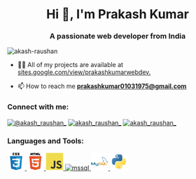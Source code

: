 <h1 align="center">Hi 👋, I'm Prakash Kumar</h1>
<h3 align="center">A passionate web developer from India</h3>

<p align="left"> <img src="https://komarev.com/ghpvc/?username=akash-raushan&label=Profile%20views&color=0e75b6&style=flat" alt="akash-raushan" /> </p>

- 👨‍💻 All of my projects are available at [sites.google.com/view/prakashkumarwebdev.](sites.google.com/view/prakashkumarwebdev.)

- 📫 How to reach me **prakashkumar01031975@gmail.com**

<h3 align="left">Connect with me:</h3>
<p align="left">
<a href="https://twitter.com/@akash_raushan_" target="blank"><img align="center" src="https://raw.githubusercontent.com/rahuldkjain/github-profile-readme-generator/master/src/images/icons/Social/twitter.svg" alt="@akash_raushan_" height="30" width="40" /></a> 
 <a href="https://instagram.com/akash_raushan_" target="blank"><img align="center" src="https://raw.githubusercontent.com/rahuldkjain/github-profile-readme-generator/master/src/images/icons/Social/instagram.svg" alt="akash_raushan_" height="30" width="40" /></a>
<a  href='https://github.com/akash-raushan'   target="blank"><img align="center" src="https://raw.githubusercontent.com/rahuldkjain/github-profile-readme-generator/master/src/images/icons/Social/github.svg" alt="akash_raushan_" height="30" width="40" /></a>
</p>

<h3 align="left">Languages and Tools:</h3>
<p align="left"> <a href="https://www.w3schools.com/css/" target="_blank" rel="noreferrer"> <img src="https://raw.githubusercontent.com/devicons/devicon/master/icons/css3/css3-original-wordmark.svg" alt="css3" width="40" height="40"/> </a> <a href="https://www.w3.org/html/" target="_blank" rel="noreferrer"> <img src="https://raw.githubusercontent.com/devicons/devicon/master/icons/html5/html5-original-wordmark.svg" alt="html5" width="40" height="40"/> </a> <a href="https://developer.mozilla.org/en-US/docs/Web/JavaScript" target="_blank" rel="noreferrer"> <img src="https://raw.githubusercontent.com/devicons/devicon/master/icons/javascript/javascript-original.svg" alt="javascript" width="40" height="40"/> </a> <a href="https://www.microsoft.com/en-us/sql-server" target="_blank" rel="noreferrer"> <img src="https://www.svgrepo.com/show/303229/microsoft-sql-server-logo.svg" alt="mssql" width="40" height="40"/> </a> <a href="https://www.mysql.com/" target="_blank" rel="noreferrer"> <img src="https://raw.githubusercontent.com/devicons/devicon/master/icons/mysql/mysql-original-wordmark.svg" alt="mysql" width="40" height="40"/> </a> <a href="https://www.python.org" target="_blank" rel="noreferrer"> <img src="https://raw.githubusercontent.com/devicons/devicon/master/icons/python/python-original.svg" alt="python" width="40" height="40"/> </a> </p>
